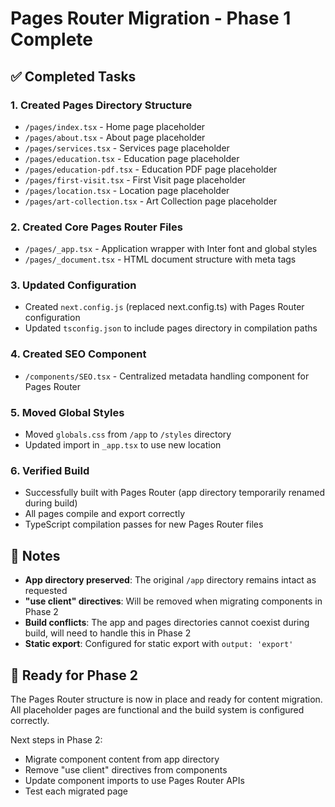 # Pages Router Migration - Phase 1 Complete

## ✅ Completed Tasks

### 1. Created Pages Directory Structure
- `/pages/index.tsx` - Home page placeholder
- `/pages/about.tsx` - About page placeholder
- `/pages/services.tsx` - Services page placeholder
- `/pages/education.tsx` - Education page placeholder
- `/pages/education-pdf.tsx` - Education PDF page placeholder
- `/pages/first-visit.tsx` - First Visit page placeholder
- `/pages/location.tsx` - Location page placeholder
- `/pages/art-collection.tsx` - Art Collection page placeholder

### 2. Created Core Pages Router Files
- `/pages/_app.tsx` - Application wrapper with Inter font and global styles
- `/pages/_document.tsx` - HTML document structure with meta tags

### 3. Updated Configuration
- Created `next.config.js` (replaced next.config.ts) with Pages Router configuration
- Updated `tsconfig.json` to include pages directory in compilation paths

### 4. Created SEO Component
- `/components/SEO.tsx` - Centralized metadata handling component for Pages Router

### 5. Moved Global Styles
- Moved `globals.css` from `/app` to `/styles` directory
- Updated import in `_app.tsx` to use new location

### 6. Verified Build
- Successfully built with Pages Router (app directory temporarily renamed during build)
- All pages compile and export correctly
- TypeScript compilation passes for new Pages Router files

## 📝 Notes

- **App directory preserved**: The original `/app` directory remains intact as requested
- **"use client" directives**: Will be removed when migrating components in Phase 2
- **Build conflicts**: The app and pages directories cannot coexist during build, will need to handle this in Phase 2
- **Static export**: Configured for static export with `output: 'export'`

## 🚀 Ready for Phase 2

The Pages Router structure is now in place and ready for content migration. All placeholder pages are functional and the build system is configured correctly.

Next steps in Phase 2:
- Migrate component content from app directory
- Remove "use client" directives from components
- Update component imports to use Pages Router APIs
- Test each migrated page